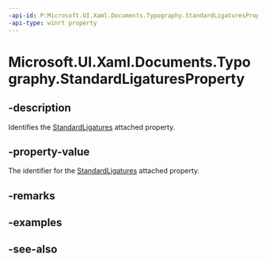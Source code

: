 ```yaml
---
-api-id: P:Microsoft.UI.Xaml.Documents.Typography.StandardLigaturesProperty
-api-type: winrt property
---
```


<!-- Property syntax
public Windows.UI.Xaml.DependencyProperty StandardLigaturesProperty { get; }
-->

# Microsoft.UI.Xaml.Documents.Typography.StandardLigaturesProperty

## -description
Identifies the [StandardLigatures](/windows/winui/api/microsoft.ui.xaml.documents.typography#xaml-attached-properties) attached property.

## -property-value
The identifier for the [StandardLigatures](/windows/winui/api/microsoft.ui.xaml.documents.typography#xaml-attached-properties) attached property.

## -remarks

## -examples

## -see-also
